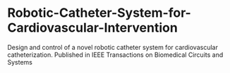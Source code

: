 # Robotic-Catheter-System-for-Cardiovascular-Intervention
Design and control of a novel robotic catheter system for cardiovascular catheterization. Published in IEEE Transactions on Biomedical Circuits and Systems
